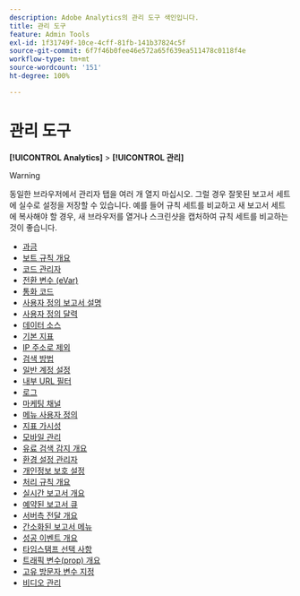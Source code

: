 ```yaml
---
description: Adobe Analytics의 관리 도구 색인입니다.
title: 관리 도구
feature: Admin Tools
exl-id: 1f31749f-10ce-4cff-81fb-141b37824c5f
source-git-commit: 6f7f46b0fee46e572a65f639ea511478c0118f4e
workflow-type: tm+mt
source-wordcount: '151'
ht-degree: 100%

---
```


# 관리 도구

**[!UICONTROL Analytics]** > **[!UICONTROL 관리]**

>[!WARNING]
>
>동일한 브라우저에서 관리자 탭을 여러 개 열지 마십시오. 그럴 경우 잘못된 보고서 세트에 실수로 설정을 저장할 수 있습니다. 예를 들어 규칙 세트를 비교하고 새 보고서 세트에 복사해야 할 경우, 새 브라우저를 열거나 스크린샷을 캡처하여 규칙 세트를 비교하는 것이 좋습니다.

+ [과금](billing-admin.md)
+ [보트 규칙 개요](bot-removal/bot-rules.md)
+ [코드 관리자](code-manager-admin.md)
+ [전환 변수 (eVar)](/help/admin/admin/c-manage-report-suites/c-edit-report-suites/conversion-var-admin/conversion-var-admin.md)
+ [통화 코드](currency.md)
+ [사용자 정의 보고서 설명](/help/admin/admin/c-manage-report-suites/c-edit-report-suites/c-traffic-variables/custom-desc-admin.md)
+ [사용자 정의 달력](/help/admin/admin/c-manage-report-suites/c-edit-report-suites/general/custom-calendar.md)
+ [데이터 소스](data-sources.md)
+ [기본 지표](default-metrics.md)
+ [IP 주소로 제외](exclude-ip.md)
+ [검색 방법](/help/admin/admin/c-manage-report-suites/c-edit-report-suites/conversion-var-admin/finding-methods.md)
+ [일반 계정 설정](/help/admin/admin/c-manage-report-suites/c-edit-report-suites/general/general-acct-settings-admin.md)
+ [내부 URL 필터](/help/admin/admin/c-manage-report-suites/c-edit-report-suites/general/internal-url-filter-admin.md)
+ [로그](logs.md)
+ [마케팅 채널](/help/admin/admin/c-manage-report-suites/c-edit-report-suites/marketing-channels-admin.md)
+ [메뉴 사용자 정의](/help/admin/admin/c-manage-report-suites/c-edit-report-suites/general/customize-menus.md)
+ [지표 가시성](metric-visibility.md)
+ [모바일 관리](mobile-management.md)
+ [유료 검색 감지 개요](/help/admin/admin/c-manage-report-suites/c-edit-report-suites/general/paid-search-detection/paid-search-detection.md)
+ [환경 설정 관리자](preferences-manager.md)
+ [개인정보 보호 설정](privacy-settings.md)
+ [처리 규칙 개요](/help/admin/admin/c-manage-report-suites/c-edit-report-suites/general/c-processing-rules/processing-rules.md)
+ [실시간 보고서 개요](realtime/realtime.md)
+ [예약된 보고서 큐](scheduled-reports-admin.md)
+ [서버측 전달 개요](c-server-side-forwarding/ssf.md)
+ [간소화된 보고서 메뉴](t-simplified-menu.md)
+ [성공 이벤트 개요](/help/admin/admin/c-manage-report-suites/c-edit-report-suites/conversion-var-admin/c-success-events/success-event.md)
+ [타임스탬프 선택 사항](timestamp-optional.md)
+ [트래픽 변수(prop) 개요](/help/admin/admin/c-manage-report-suites/c-edit-report-suites/c-traffic-variables/traffic-var.md)
+ [고유 방문자 변수 지정](/help/admin/admin/c-manage-report-suites/c-edit-report-suites/conversion-var-admin/unique-visitor-variable-admin/t-unique-visitor-variable.md)
+ [비디오 관리](video-management.md)
